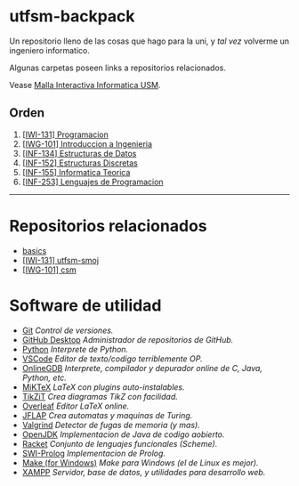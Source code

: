 # utfsm-backpack

Un repositorio lleno de las cosas que hago para la uni, y _tal vez_ volverme un ingeniero informatico.

Algunas carpetas poseen links a repositorios relacionados.

Vease [Malla Interactiva Informatica USM](https://mallas.labcomp.cl/).

## Orden

1. [[IWI-131] Programacion](https://github.com/moxwel/utfsm-backpack/tree/main/%5BIWI-131%5D%20Programacion)
2. [[IWG-101] Introduccion a Ingenieria](https://github.com/moxwel/utfsm-backpack/tree/main/%5BIWG-101%5D%20Introduccion%20a%20Ingenieria)
3. [[INF-134] Estructuras de Datos](https://github.com/moxwel/utfsm-backpack/tree/main/%5BINF-134%5D%20Estructuras%20de%20Datos)
4. [[INF-152] Estructuras Discretas](https://github.com/moxwel/utfsm-backpack/tree/main/%5BINF-152%5D%20Estructuras%20Discretas)
5. [[INF-155] Informatica Teorica](https://github.com/moxwel/utfsm-backpack/tree/main/%5BINF-155%5D%20Informatica%20Teorica)
6. [[INF-253] Lenguajes de Programacion](https://github.com/moxwel/utfsm-backpack/tree/main/%5BINF-253%5D%20Lenguajes%20de%20Programacion)

---

# Repositorios relacionados

* [basics](https://github.com/moxwel/basics)
* [[IWI-131] utfsm-smoj](https://github.com/moxwel/utfsm-smoj)
* [[IWG-101] csm](https://github.com/moxwel/csm)

# Software de utilidad

* [Git](https://git-scm.com/) *Control de versiones.*
* [GitHub Desktop](https://desktop.github.com/) *Administrador de repositorios de GitHub.*
* [Python](https://www.python.org/downloads/) *Interprete de Python.*
* [VSCode](https://code.visualstudio.com/) *Editor de texto/codigo terriblemente OP.*
* [OnlineGDB](https://www.onlinegdb.com/) *Interprete, compilador y depurador online de C, Java, Python, etc.*
* [MiKTeX](https://miktex.org/download) *LaTeX con plugins auto-instalables.*
* [TikZiT](https://tikzit.github.io/) *Crea diagramas TikZ con facilidad.*
* [Overleaf](https://es.overleaf.com/) *Editor LaTeX online.*
* [JFLAP](https://github.com/moxwel/utfsm-backpack/tree/main/%5BINF-155%5D%20Informatica%20Teorica/JFLAP) *Crea automatas y maquinas de Turing.*
* [Valgrind](https://valgrind.org/) *Detector de fugas de memoria (y mas).*
* [OpenJDK](https://jdk.java.net/archive/) *Implementacion de Java de codigo aobierto.*
* [Racket](https://download.racket-lang.org/) *Conjunto de lenguajes funcionales (Scheme).*
* [SWI-Prolog](https://www.swi-prolog.org/Download.html) *Implementacion de Prolog.*
* [Make (for Windows)](https://github.com/CarlosSiles67/Make_3.81) *Make para Windows (el de Linux es mejor).*
* [XAMPP](https://www.apachefriends.org/es/index.html) *Servidor, base de datos, y utilidades para desarrollo web.*
